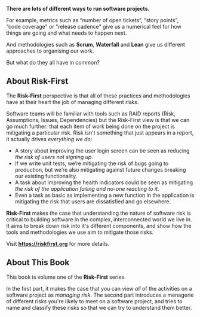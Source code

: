 
**There are lots of different ways to run software projects.**

For example, metrics such as “number of open tickets”, “story points”, “code coverage" or "release cadence" give us a numerical feel for how things are going and what needs to happen next.  

And methodologies such as **Scrum**, **Waterfall** and **Lean** give us different approaches to organising our work.

But what do they all have in common?

## About Risk-First

The **Risk-First** perspective is that all of these practices and methodologies have at their heart the job of managing different _risks_.  

Software teams will be familiar with tools such as RAID reports (Risk, Assumptions, Issues, Dependencies) but the Risk-First view is that we can go much further: that each item of work being done on the project is mitigating a particular risk. Risk isn't something that just appears in a report, it actually drives _everything we do_:

- A story about improving the user login screen can be seen as reducing _the risk of users not signing up_.
- If we write unit tests, we’re mitigating the risk of bugs going to production, but we’re also mitigating against future changes breaking our existing functionality.
- A task about improving the health indicators could be seen as mitigating _the risk of the application failing and no-one reacting to it_.
- Even a task as basic as implementing a new function in the application is mitigating the risk that users are dissatisfied and go elsewhere.

**Risk-First** makes the case that understanding the nature of software risk is critical to building software in the complex, interconnected world we live in.  It aims to break down risk into it's different components, and show how the tools and methodologies we use aim to mitigate those risks.

Visit **https://riskfirst.org** for more details.

## About This Book

This book is volume one of the **Risk-First** series.  

In the first part, it makes the case that you can view _all_ of the activities on a software project as _managing risk_.  The second part introduces a menagerie of different risks you're likely to meet on a software project, and tries to name and classify these risks so that we can try to understand them better.




 